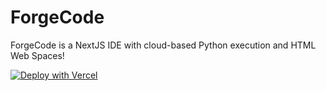 # ForgeCode

ForgeCode is a NextJS IDE with cloud-based Python execution and HTML Web Spaces!

[![Deploy with Vercel](https://vercel.com/button)](https://vercel.com/new/clone?repository-url=https://github.com/GamerC0der/forgecodeide)

